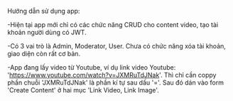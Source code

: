 Hướng dẫn sử dụng app:

-Hiện tại app mới chỉ có các chức năng CRUD cho content video, tạo tài khoản người dùng có JWT.

-Có 3 vai trò là Admin, Moderator, User. Chưa có chức năng xóa tài khoản, giao diện còn rất cơ bản.

-App đang lấy video từ Youtube, ví dụ link video Youtube: 'https://www.youtube.com/watch?v=JXMRuTdJNak'. Thì chỉ cần coppy phần chuỗi 'JXMRuTdJNak' là phần kí tự sau dấu '='. Sau đó dán vào form 'Create Content' ở hai mục 'Link Video, Link Image'.